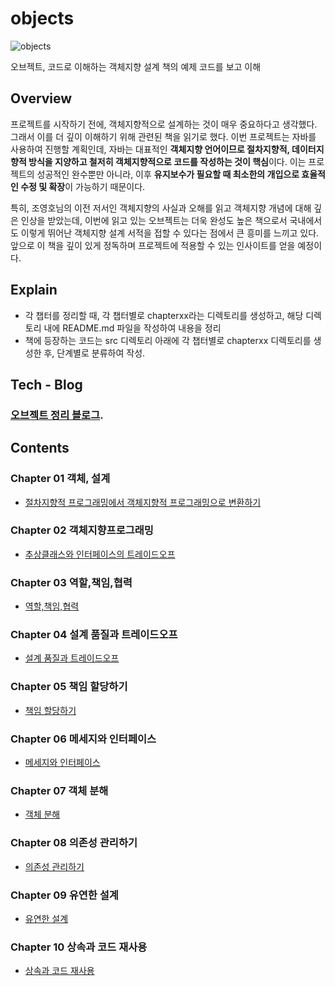 # objects

![objects](https://image.aladin.co.kr/product/19368/10/cover500/k972635015_1.jpg)

오브젝트, 코드로 이해하는 객체지향 설계 책의 예제 코드를 보고 이해

## Overview

프로젝트를 시작하기 전에, 객체지향적으로 설계하는 것이 매우 중요하다고 생각했다. 그래서 이를 더 깊이 이해하기 위해 관련된 책을 읽기로 했다. 이번 프로젝트는 자바를 사용하여 진행할 계획인데, 자바는 대표적인 **객체지향 언어이므로 절차지향적, 데이터지향적 방식을 지양하고 철저히 객체지향적으로 코드를 작성하는 것이 핵심**이다. 이는 프로젝트의 성공적인 완수뿐만 아니라, 이후 **유지보수가 필요할 때 최소한의 개입으로 효율적인 수정 및 확장**이 가능하기 때문이다.

특히, 조영호님의 이전 저서인 객체지향의 사실과 오해를 읽고 객체지향 개념에 대해 깊은 인상을 받았는데, 이번에 읽고 있는 오브젝트는 더욱 완성도 높은 책으로서 국내에서도 이렇게 뛰어난 객체지향 설계 서적을 접할 수 있다는 점에서 큰 흥미를 느끼고 있다. 앞으로 이 책을 깊이 있게 정독하며 프로젝트에 적용할 수 있는 인사이트를 얻을 예정이다.

## Explain
- 각 챕터를 정리할 때, 각 챕터별로 chapterxx라는 디렉토리를 생성하고, 해당 디렉토리 내에 README.md 파일을 작성하여 내용을 정리
- 책에 등장하는 코드는 src 디렉토리 아래에 각 챕터별로 chapterxx 디렉토리를 생성한 후, 단계별로 분류하여 작성.

## Tech - Blog
### [오브젝트 정리 블로그](https://velog.io/@guns95/series/%EC%98%A4%EB%B8%8C%EC%A0%9D%ED%8A%B8-%EC%BD%94%EB%93%9C%EB%A1%9C-%EC%9D%B4%ED%95%B4%ED%95%98%EB%8A%94-%EA%B0%9D%EC%B2%B4%EC%A7%80%ED%96%A5-%EC%84%A4%EA%B3%84).

## Contents

### Chapter 01 객체, 설계

- [절차지향적 프로그래밍에서 객체지향적 프로그래밍으로 변환하기](/chapter1/)

### Chapter 02 객체지향프로그래밍
- [추상클래스와 인터페이스의 트레이드오프](/chapter2/)

### Chapter 03 역할,책임,협력
- [역할,책임,협력](/chapter3/)

### Chapter 04 설계 품질과 트레이드오프
- [설계 품질과 트레이드오프](/chapter4/)

### Chapter 05 책임 할당하기
- [책임 할당하기](/chapter5/)

### Chapter 06 메세지와 인터페이스
- [메세지와 인터페이스](/chapter6/)

### Chapter 07 객체 분해
- [객체 분해](/chapter7/)

### Chapter 08 의존성 관리하기
- [의존성 관리하기](/chapter8/)

### Chapter 09 유연한 설계
- [유연한 설계](/chapter9/)

### Chapter 10 상속과 코드 재사용
- [상속과 코드 재사용](/chapter10/)
